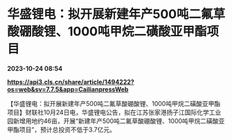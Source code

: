 # 华盛锂电：拟开展新建年产500吨二氟草酸硼酸锂、1000吨甲烷二磺酸亚甲酯项目

**2023-10-24 08:54**

**https://api3.cls.cn/share/article/1494222?os=web&sv=7.7.5&app=CailianpressWeb**

【华盛锂电：拟开展新建年产500吨二氟草酸硼酸锂、1000吨甲烷二磺酸亚甲酯项目】财联社10月24日电，华盛锂电公告，拟在江苏张家港扬子江国际化学工业园新增用地约46亩，开展“新建年产500吨二氟草酸硼酸锂、1000吨甲烷二磺酸亚甲酯项目”，预计总投资不低于3.7亿元。